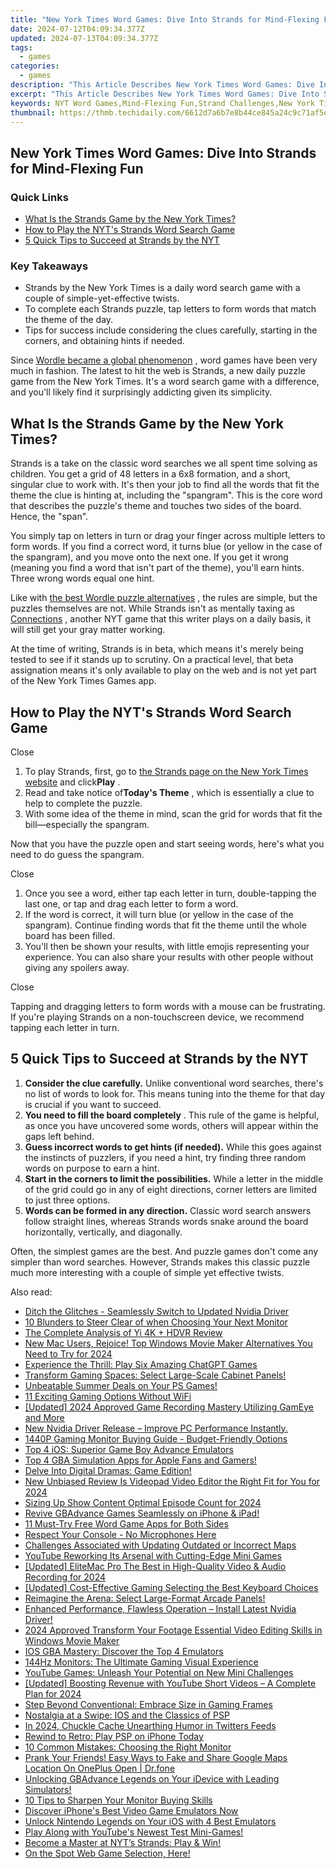 ```yaml
---
title: "New York Times Word Games: Dive Into Strands for Mind-Flexing Fun"
date: 2024-07-12T04:09:34.377Z
updated: 2024-07-13T04:09:34.377Z
tags:
  - games
categories:
  - games
description: "This Article Describes New York Times Word Games: Dive Into Strands for Mind-Flexing Fun"
excerpt: "This Article Describes New York Times Word Games: Dive Into Strands for Mind-Flexing Fun"
keywords: NYT Word Games,Mind-Flexing Fun,Strand Challenges,New York Times Puzzles,Mental Exercises,Wordplay Games,Brain Teasers NYT
thumbnail: https://thmb.techidaily.com/6612d7a6b7e8b44ce845a24c9c71af5e69ea9f37b5bedb688c03953f127445f3.jpg
---
```


## New York Times Word Games: Dive Into Strands for Mind-Flexing Fun

### Quick Links

* [What Is the Strands Game by the New York Times?](#what-is-the-strands-game-by-the-new-york-times)
* [How to Play the NYT's Strands Word Search Game](#how-to-play-the-nyt-39-s-strands-word-search-game)
* [5 Quick Tips to Succeed at Strands by the NYT](#5-quick-tips-to-succeed-at-strands-by-the-nyt)

### Key Takeaways

* Strands by the New York Times is a daily word search game with a couple of simple-yet-effective twists.
* To complete each Strands puzzle, tap letters to form words that match the theme of the day.
* Tips for success include considering the clues carefully, starting in the corners, and obtaining hints if needed.

 Since [Wordle became a global phenomenon](https://www.makeuseof.com/what-is-wordle/) , word games have been very much in fashion. The latest to hit the web is Strands, a new daily puzzle game from the New York Times. It's a word search game with a difference, and you'll likely find it surprisingly addicting given its simplicity.

## What Is the Strands Game by the New York Times?

 Strands is a take on the classic word searches we all spent time solving as children. You get a grid of 48 letters in a 6x8 formation, and a short, singular clue to work with. It's then your job to find all the words that fit the theme the clue is hinting at, including the "spangram". This is the core word that describes the puzzle's theme and touches two sides of the board. Hence, the "span".

 You simply tap on letters in turn or drag your finger across multiple letters to form words. If you find a correct word, it turns blue (or yellow in the case of the spangram), and you move onto the next one. If you get it wrong (meaning you find a word that isn't part of the theme), you'll earn hints. Three wrong words equal one hint.

 Like with [the best Wordle puzzle alternatives](https://www.makeuseof.com/best-wordle-alternatives/) , the rules are simple, but the puzzles themselves are not. While Strands isn't as mentally taxing as [Connections](https://www.nytimes.com/games/connections) , another NYT game that this writer plays on a daily basis, it will still get your gray matter working.

 At the time of writing, Strands is in beta, which means it's merely being tested to see if it stands up to scrutiny. On a practical level, that beta assignation means it's only available to play on the web and is not yet part of the New York Times Games app.

## How to Play the NYT's Strands Word Search Game

Close

1. To play Strands, first, go to [the Strands page on the New York Times website](https://www.nytimes.com/games/strands) and click**Play** .
2. Read and take notice of**Today's Theme** , which is essentially a clue to help to complete the puzzle.
3. With some idea of the theme in mind, scan the grid for words that fit the bill—especially the spangram.

 Now that you have the puzzle open and start seeing words, here's what you need to do guess the spangram.

Close

1. Once you see a word, either tap each letter in turn, double-tapping the last one, or tap and drag each letter to form a word.
2. If the word is correct, it will turn blue (or yellow in the case of the spangram). Continue finding words that fit the theme until the whole board has been filled.
3. You'll then be shown your results, with little emojis representing your experience. You can also share your results with other people without giving any spoilers away.

Close

 Tapping and dragging letters to form words with a mouse can be frustrating. If you're playing Strands on a non-touchscreen device, we recommend tapping each letter in turn.

## 5 Quick Tips to Succeed at Strands by the NYT

1. **Consider the clue carefully.** Unlike conventional word searches, there's no list of words to look for. This means tuning into the theme for that day is crucial if you want to succeed.
2. **You need to fill the board completely** . This rule of the game is helpful, as once you have uncovered some words, others will appear within the gaps left behind.
3. **Guess incorrect words to get hints (if needed).** While this goes against the instincts of puzzlers, if you need a hint, try finding three random words on purpose to earn a hint.
4. **Start in the corners to limit the possibilities.** While a letter in the middle of the grid could go in any of eight directions, corner letters are limited to just three options.
5. **Words can be formed in any direction.** Classic word search answers follow straight lines, whereas Strands words snake around the board horizontally, vertically, and diagonally.

 Often, the simplest games are the best. And puzzle games don't come any simpler than word searches. However, Strands makes this classic puzzle much more interesting with a couple of simple yet effective twists.


<ins class="adsbygoogle"
     style="display:block"
     data-ad-format="autorelaxed"
     data-ad-client="ca-pub-7571918770474297"
     data-ad-slot="1223367746"></ins>



<ins class="adsbygoogle"
     style="display:block"
     data-ad-client="ca-pub-7571918770474297"
     data-ad-slot="8358498916"
     data-ad-format="auto"
     data-full-width-responsive="true"></ins>



<span class="atpl-alsoreadstyle">Also read:</span>
<div><ul>
<li><a href="https://games-able.techidaily.com/1719161582279-ditch-the-glitches-seamlessly-switch-to-updated-nvidia-driver/"><u>Ditch the Glitches - Seamlessly Switch to Updated Nvidia Driver</u></a></li>
<li><a href="https://games-able.techidaily.com/10-blunders-to-steer-clear-of-when-choosing-your-next-monitor/"><u>10 Blunders to Steer Clear of when Choosing Your Next Monitor</u></a></li>
<li><a href="https://extra-hints.techidaily.com/the-complete-analysis-of-yi-4k-plus-hdvr-review/"><u>The Complete Analysis of Yi 4K + HDVR Review</u></a></li>
<li><a href="https://video-content-creator.techidaily.com/new-mac-users-rejoice-top-windows-movie-maker-alternatives-you-need-to-try-for-2024/"><u>New Mac Users, Rejoice! Top Windows Movie Maker Alternatives You Need to Try for 2024</u></a></li>
<li><a href="https://games-able.techidaily.com/1719158810853-experience-the-thrill-play-six-amazing-chatgpt-games/"><u>Experience the Thrill: Play Six Amazing ChatGPT Games</u></a></li>
<li><a href="https://games-able.techidaily.com/1719158910114-transform-gaming-spaces-select-large-scale-cabinet-panels/"><u>Transform Gaming Spaces: Select Large-Scale Cabinet Panels!</u></a></li>
<li><a href="https://games-able.techidaily.com/1719160552147-unbeatable-summer-deals-on-your-ps-games/"><u>Unbeatable Summer Deals on Your PS Games!</u></a></li>
<li><a href="https://games-able.techidaily.com/11-exciting-gaming-options-without-wifi/"><u>11 Exciting Gaming Options Without WiFi</u></a></li>
<li><a href="https://on-screen-recording.techidaily.com/updated-2024-approved-game-recording-mastery-utilizing-gameye-and-more/"><u>[Updated] 2024 Approved  Game Recording Mastery  Utilizing GamEye and More</u></a></li>
<li><a href="https://games-able.techidaily.com/1719158889811-new-nvidia-driver-release-improve-pc-performance-instantly/"><u>New Nvidia Driver Release – Improve PC Performance Instantly.</u></a></li>
<li><a href="https://games-able.techidaily.com/1440p-gaming-monitor-buying-guide-budget-friendly-options/"><u>1440P Gaming Monitor Buying Guide - Budget-Friendly Options</u></a></li>
<li><a href="https://games-able.techidaily.com/1719162065608-top-4-ios-superior-game-boy-advance-emulators/"><u>Top 4 iOS: Superior Game Boy Advance Emulators</u></a></li>
<li><a href="https://games-able.techidaily.com/1719164560814-top-4-gba-simulation-apps-for-apple-fans-and-gamers/"><u>Top 4 GBA Simulation Apps for Apple Fans and Gamers!</u></a></li>
<li><a href="https://games-able.techidaily.com/1719163121690-delve-into-digital-dramas-game-edition/"><u>Delve Into Digital Dramas: Game Edition!</u></a></li>
<li><a href="https://smart-video-creator.techidaily.com/new-unbiased-review-is-videopad-video-editor-the-right-fit-for-you-for-2024/"><u>New Unbiased Review Is Videopad Video Editor the Right Fit for You for 2024</u></a></li>
<li><a href="https://extra-skills.techidaily.com/sizing-up-show-content-optimal-episode-count-for-2024/"><u>Sizing Up Show Content  Optimal Episode Count for 2024</u></a></li>
<li><a href="https://games-able.techidaily.com/1719165662348-revive-gbadvance-games-seamlessly-on-iphone-and-ipad/"><u>Revive GBAdvance Games Seamlessly on iPhone & iPad!</u></a></li>
<li><a href="https://games-able.techidaily.com/11-must-try-free-word-game-apps-for-both-sides/"><u>11 Must-Try Free Word Game Apps for Both Sides</u></a></li>
<li><a href="https://games-able.techidaily.com/1719158539413-respect-your-console-no-microphones-here/"><u>Respect Your Console - No Microphones Here</u></a></li>
<li><a href="https://games-able.techidaily.com/1719164636469-challenges-associated-with-updating-outdated-or-incorrect-maps/"><u>Challenges Associated with Updating Outdated or Incorrect Maps</u></a></li>
<li><a href="https://games-able.techidaily.com/1719162457406-youtube-reworking-its-arsenal-with-cutting-edge-mini-games/"><u>YouTube Reworking Its Arsenal with Cutting-Edge Mini Games</u></a></li>
<li><a href="https://screen-mirroring-recording.techidaily.com/updated-elitemac-pro-the-best-in-high-quality-video-and-audio-recording-for-2024/"><u>[Updated] EliteMac Pro  The Best in High-Quality Video & Audio Recording for 2024</u></a></li>
<li><a href="https://screen-capture.techidaily.com/updated-cost-effective-gaming-selecting-the-best-keyboard-choices/"><u>[Updated] Cost-Effective Gaming  Selecting the Best Keyboard Choices</u></a></li>
<li><a href="https://games-able.techidaily.com/1719165716508-reimagine-the-arena-select-large-format-arcade-panels/"><u>Reimagine the Arena: Select Large-Format Arcade Panels!</u></a></li>
<li><a href="https://games-able.techidaily.com/1719164050497-enhanced-performance-flawless-operation-install-latest-nvidia-driver/"><u>Enhanced Performance, Flawless Operation – Install Latest Nvidia Driver!</u></a></li>
<li><a href="https://smart-video-editing.techidaily.com/2024-approved-transform-your-footage-essential-video-editing-skills-in-windows-movie-maker/"><u>2024 Approved Transform Your Footage Essential Video Editing Skills in Windows Movie Maker</u></a></li>
<li><a href="https://games-able.techidaily.com/1719165881041-ios-gba-mastery-discover-the-top-4-emulators/"><u>IOS GBA Mastery: Discover the Top 4 Emulators</u></a></li>
<li><a href="https://games-able.techidaily.com/144hz-monitors-the-ultimate-gaming-visual-experience/"><u>144Hz Monitors: The Ultimate Gaming Visual Experience</u></a></li>
<li><a href="https://games-able.techidaily.com/1719164217375-youtube-games-unleash-your-potential-on-new-mini-challenges/"><u>YouTube Games: Unleash Your Potential on New Mini Challenges</u></a></li>
<li><a href="https://facebook-video-share.techidaily.com/updated-boosting-revenue-with-youtube-short-videos-a-complete-plan-for-2024/"><u>[Updated] Boosting Revenue with YouTube Short Videos – A Complete Plan for 2024</u></a></li>
<li><a href="https://games-able.techidaily.com/1719159394369-step-beyond-conventional-embrace-size-in-gaming-frames/"><u>Step Beyond Conventional: Embrace Size in Gaming Frames</u></a></li>
<li><a href="https://games-able.techidaily.com/1719163608201-nostalgia-at-a-swipe-ios-and-the-classics-of-psp/"><u>Nostalgia at a Swipe: IOS and the Classics of PSP</u></a></li>
<li><a href="https://twitter-videos.techidaily.com/in-2024-chuckle-cache-unearthing-humor-in-twitters-feeds/"><u>In 2024, Chuckle Cache  Unearthing Humor in Twitters Feeds</u></a></li>
<li><a href="https://games-able.techidaily.com/1719160130709-rewind-to-retro-play-psp-on-iphone-today/"><u>Rewind to Retro: Play PSP on iPhone Today</u></a></li>
<li><a href="https://games-able.techidaily.com/10-common-mistakes-choosing-the-right-monitor/"><u>10 Common Mistakes: Choosing the Right Monitor</u></a></li>
<li><a href="https://fake-location.techidaily.com/prank-your-friends-easy-ways-to-fake-and-share-google-maps-location-on-oneplus-open-drfone-by-drfone-virtual-android/"><u>Prank Your Friends! Easy Ways to Fake and Share Google Maps Location On OnePlus Open | Dr.fone</u></a></li>
<li><a href="https://games-able.techidaily.com/1719161422913-unlocking-gbadvance-legends-on-your-idevice-with-leading-simulators/"><u>Unlocking GBAdvance Legends on Your iDevice with Leading Simulators!</u></a></li>
<li><a href="https://games-able.techidaily.com/10-tips-to-sharpen-your-monitor-buying-skills/"><u>10 Tips to Sharpen Your Monitor Buying Skills</u></a></li>
<li><a href="https://games-able.techidaily.com/1719164401657-discover-iphones-best-video-game-emulators-now/"><u>Discover iPhone's Best Video Game Emulators Now</u></a></li>
<li><a href="https://games-able.techidaily.com/1719165441330-unlock-nintendo-legends-on-your-ios-with-4-best-emulators/"><u>Unlock Nintendo Legends on Your iOS with 4 Best Emulators</u></a></li>
<li><a href="https://games-able.techidaily.com/1719158002542-play-along-with-youtubes-newest-test-mini-games/"><u>Play Along with YouTube's Newest Test Mini-Games!</u></a></li>
<li><a href="https://games-able.techidaily.com/1719163487039-become-a-master-at-nyts-strands-play-and-win/"><u>Become a Master at NYT’s Strands: Play & Win!</u></a></li>
<li><a href="https://games-able.techidaily.com/1719161039995-on-the-spot-web-game-selection-here/"><u>On the Spot Web Game Selection, Here!</u></a></li>
</ul></div>
